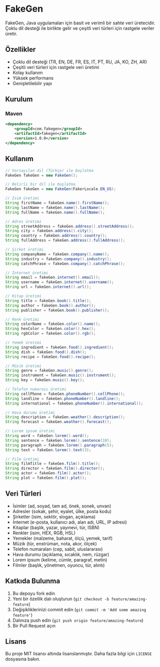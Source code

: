 # FakeGen

FakeGen, Java uygulamaları için basit ve verimli bir sahte veri üretecidir. Çoklu dil desteği ile birlikte gelir ve çeşitli veri türleri için rastgele veriler üretir.

## Özellikler

- Çoklu dil desteği (TR, EN, DE, FR, ES, IT, PT, RU, JA, KO, ZH, AR)
- Çeşitli veri türleri için rastgele veri üretimi
- Kolay kullanım
- Yüksek performans
- Genişletilebilir yapı

## Kurulum

### Maven

```xml
<dependency>
    <groupId>com.fakegen</groupId>
    <artifactId>fakegen</artifactId>
    <version>1.0.0</version>
</dependency>
```

## Kullanım

```java
// Varsayılan dil (Türkçe) ile başlatma
FakeGen fakeGen = new FakeGen();

// Belirli bir dil ile başlatma
FakeGen fakeGen = new FakeGen(FakerLocale.EN_US);

// İsim üretimi
String firstName = fakeGen.name().firstName();
String lastName = fakeGen.name().lastName();
String fullName = fakeGen.name().fullName();

// Adres üretimi
String streetAddress = fakeGen.address().streetAddress();
String city = fakeGen.address().city();
String country = fakeGen.address().country();
String fullAddress = fakeGen.address().fullAddress();

// Şirket üretimi
String companyName = fakeGen.company().name();
String industry = fakeGen.company().industry();
String catchPhrase = fakeGen.company().catchPhrase();

// İnternet üretimi
String email = fakeGen.internet().email();
String username = fakeGen.internet().username();
String url = fakeGen.internet().url();

// Kitap üretimi
String title = fakeGen.book().title();
String author = fakeGen.book().author();
String publisher = fakeGen.book().publisher();

// Renk üretimi
String colorName = fakeGen.color().name();
String hexColor = fakeGen.color().hex();
String rgbColor = fakeGen.color().rgb();

// Yemek üretimi
String ingredient = fakeGen.food().ingredient();
String dish = fakeGen.food().dish();
String recipe = fakeGen.food().recipe();

// Müzik üretimi
String genre = fakeGen.music().genre();
String instrument = fakeGen.music().instrument();
String key = fakeGen.music().key();

// Telefon numarası üretimi
String cellPhone = fakeGen.phoneNumber().cellPhone();
String landline = fakeGen.phoneNumber().landline();
String international = fakeGen.phoneNumber().international();

// Hava durumu üretimi
String description = fakeGen.weather().description();
String forecast = fakeGen.weather().forecast();

// Lorem ipsum üretimi
String word = fakeGen.lorem().word();
String sentence = fakeGen.lorem().sentence(10);
String paragraph = fakeGen.lorem().paragraph(5);
String text = fakeGen.lorem().text(3);

// Film üretimi
String filmTitle = fakeGen.film().title();
String director = fakeGen.film().director();
String actor = fakeGen.film().actor();
String plot = fakeGen.film().plot();
```

## Veri Türleri

- İsimler (ad, soyad, tam ad, önek, sonek, unvan)
- Adresler (sokak, şehir, eyalet, ülke, posta kodu)
- Şirketler (isim, sektör, slogan, açıklama)
- İnternet (e-posta, kullanıcı adı, alan adı, URL, IP adresi)
- Kitaplar (başlık, yazar, yayınevi, tür, ISBN)
- Renkler (isim, HEX, RGB, HSL)
- Yemekler (malzeme, baharat, ölçü, yemek, tarif)
- Müzik (tür, enstrüman, nota, akor, ölçek)
- Telefon numaraları (cep, sabit, uluslararası)
- Hava durumu (açıklama, sıcaklık, nem, rüzgar)
- Lorem ipsum (kelime, cümle, paragraf, metin)
- Filmler (başlık, yönetmen, oyuncu, tür, alıntı)

## Katkıda Bulunma

1. Bu depoyu fork edin
2. Yeni bir özellik dalı oluşturun (`git checkout -b feature/amazing-feature`)
3. Değişikliklerinizi commit edin (`git commit -m 'Add some amazing feature'`)
4. Dalınıza push edin (`git push origin feature/amazing-feature`)
5. Bir Pull Request açın

## Lisans

Bu proje MIT lisansı altında lisanslanmıştır. Daha fazla bilgi için `LICENSE` dosyasına bakın.
